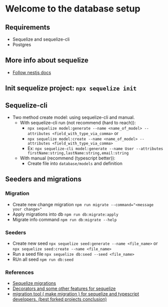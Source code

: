 # Welcome to the database setup

## Requirements

- Sequelize and sequelize-cli
- Postgres

## More info about sequelize

- [Follow nestjs docs](https://docs.nestjs.com/techniques/database#sequelize-integration)

## Init sequelize project: `npx sequelize init`

## Sequelize-cli

- Two method create model: using sequelize-cli and manual.
  - With sequelize-cli run (not recommend (hard to reach)):
    - `npx sequelize model:generate --name <name_of_model> --attributes <field_with_type_via_comma>`
      or
    - `npx sequelize model:create --name <name_of_model> --attributes <field_with_type_via_comma>`
    - Ex: `npx sequelize-cli model:generate --name User --attributes firstName:string,lastName:string,email:string`
  - With manual (recommend (typescript better)):
    - Create file into `database/models` and definition

## Seeders and migrations

### Migration

- Create new change migration
  `npm run migrate --command="<message your change>"`
- Apply migrations into db
  `npm run db:migrate:apply`
- Migrate info command
  `npm run db:migrate --help`

### Seeders

- Create new seed
  `npx sequelize seed:generate --name <file_name>` or
  `npx sequelize seed:create --name <file_name>`
- Run a seed file
  `npx sequelize db:seed --seed <file_name>`
- RUn all seed
  `npm run db:seed`

### References

- [Sequelize migrations](https://sequelize.org/docs/v6/other-topics/migrations/)
- [Decorators and some other features for sequelize](https://github.com/sequelize/sequelize-typescript)
- [migration tool ( make migration ) for sequelize and typescript developers. (best forked projects conclusion)](https://github.com/mmRoshani/sequelize-typescript-migration)
